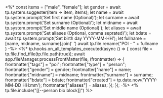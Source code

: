 <%* 
const items = ["male", "female"];
let gender = await tp.system.suggester(item => item, items); 
let name = await tp.system.prompt('Set first name (Optional)');
let surname = await tp.system.prompt('Set surname (Optional)');
let midname = await tp.system.prompt('Set middle name (Optional)');
let aliases = await tp.system.prompt('Set aliases (Optional, comma seprated)');
let bdate = await tp.system.prompt('Set birth day YYYY-MM-HH');
let fullname = [name, midname, surname].join(' ')
await tp.file.rename("POI - " + fullname )
-%>
<%*
tp.hooks.on_all_templates_executed(async () => {
  const file = tp.file.find_tfile(tp.file.path(true));
  await app.fileManager.processFrontMatter(file, (frontmatter) => {
    frontmatter["tags"] = "poi";
    frontmatter["type"] = "person";
    frontmatter["gender"] = gender;
    frontmatter["name"] = name;
    frontmatter["midname"] = midname;
    frontmatter["surname"] = surname;
    frontmatter["bdate"] = bdate;
    frontmatter["created"] = tp.date.now('YYYY-MM-DD HH:mm');
    frontmatter["aliases"] = aliases;
  });
});
-%>
<% tp.file.include("[[--person bio block]]") %>